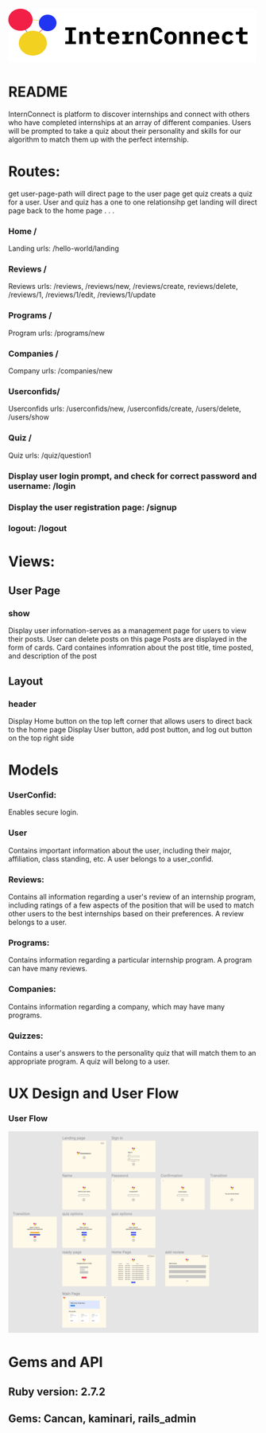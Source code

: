 ![Image description](https://github.com/cindyhou0210/InternConnect/blob/main/app/assets/images/Group_8.png)
# README
InternConnect is platform to discover internships and connect with others who have completed internships at an array of different companies. 
Users will be prompted to take a quiz about their personality and skills for our algorithm to match them up with the perfect internship.

# Routes:
get user-page-path will direct page to the user page 
get quiz creats a quiz for a user. User and quiz has a one to one relationsihp
get landing will direct page back to the home page
.
.
.
### Home /
Landing urls: /hello-world/landing

### Reviews /
Reviews urls: /reviews, /reviews/new, /reviews/create, reviews/delete, /reviews/1, /reviews/1/edit, /reviews/1/update

### Programs /
Program urls: /programs/new

### Companies /
Company urls: /companies/new

### Userconfids/
Userconfids urls: /userconfids/new, /userconfids/create, /users/delete, /users/show

### Quiz /
Quiz urls: /quiz/question1


### Display user login prompt, and check for correct password and username: /login

### Display the user registration page: /signup
### logout: /logout




# Views:
## User Page
### show
Display user infornation-serves as a management page for users to view their posts. User can delete posts on this page
Posts are displayed in the form of cards. Card containes infomration about the post title, time posted, and description of the post

## Layout
### header
Display Home button on the top left corner that allows users to direct back to the home page
Display User button, add post button, and log out button on the top right side

# Models
### UserConfid: 
Enables secure login.

### User
Contains important information about the user, including their major, affiliation, class standing, etc. A user belongs to a user_confid.

### Reviews: 
Contains all information regarding a user's review of an internship program, including ratings of a few aspects of the position that will be used to match other users to the best internships based on their preferences. A review belongs to a user.

### Programs:
Contains information regarding a particular internship program. A program can have many reviews.

### Companies:
Contains information regarding a company, which may have many programs.

### Quizzes:
Contains a user's answers to the personality quiz that will match them to an appropriate program. A quiz will belong to a user.



# UX Design and User Flow

### User Flow

![Image description](https://github.com/cindyhou0210/InternConnect/blob/main/app/assets/images/UX_Flow.png)


# Gems and API
## Ruby version: 2.7.2

## Gems: Cancan, kaminari, rails_admin
